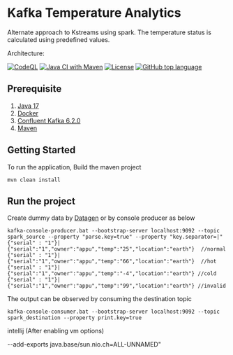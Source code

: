  # Kafka Temperature Analytics
Alternate approach to Kstreams using spark. The temperature status is calculated using predefined values.

Architecture:

[![CodeQL](https://github.com/appuv/KafkaTemperatureAnalyticsSpark/actions/workflows/github-code-scanning/codeql/badge.svg)](https://github.com/appuv/KafkaTemperatureAnalyticsSpark/actions/workflows/github-code-scanning/codeql) [![Java CI with Maven](https://github.com/appuv/KafkaTemperatureAnalyticsSpark/actions/workflows/maven.yml/badge.svg)](https://github.com/appuv/KafkaTemperatureAnalyticsSpark/actions/workflows/maven.yml) [![License](https://img.shields.io/github/license/appuv/KafkaTemperatureAnalyticsSpark)](https://github.com/appuv/KafkaTemperatureAnalyticsSpark/blob/main/LICENSE) [![GitHub top language](https://img.shields.io/github/languages/top/appuv/KafkaTemperatureAnalyticsSpark)]([https://github.com/appuv/KafkaTemperatureAnalyticsSpark](https://img.shields.io/github/languages/top/appuv/KafkaTemperatureAnalyticsSpark))

## Prerequisite
1. [Java 17](https://www.azul.com/downloads/?version=java-17-lts&package=jdk)
2. [Docker](https://www.docker.com/)   
3. [Confluent Kafka 6.2.0](https://docs.confluent.io/platform/current/quickstart/ce-docker-quickstart.html)
4. [Maven](https://maven.apache.org/)


## Getting Started
To run the application,
Build the maven project

```
mvn clean install  
```

## Run the project


Create dummy data by [Datagen](https://github.com/appuv/KafkaDataGen) or by console producer as below

```
kafka-console-producer.bat --bootstrap-server localhost:9092 --topic spark_source --property "parse.key=true" --property "key.separator=|"
{"serial" : "1"}|{"serial":"1","owner":"appu","temp":"25","location":"earth"}  //normal
{"serial" : "1"}|{"serial":"1","owner":"appu","temp":"66","location":"earth"}  //hot
{"serial" : "1"}|{"serial":"1","owner":"appu","temp":"-4","location":"earth"} //cold
{"serial" : "1"}|{"serial":"1","owner":"appu","temp":"99","location":"earth"} //invalid
```

The output can be observed by consuming the destination topic
```
kafka-console-consumer.bat --bootstrap-server localhost:9092 --topic spark_destination --property print.key=true
```


intellij (After enabling vm options)

--add-exports java.base/sun.nio.ch=ALL-UNNAMED"










